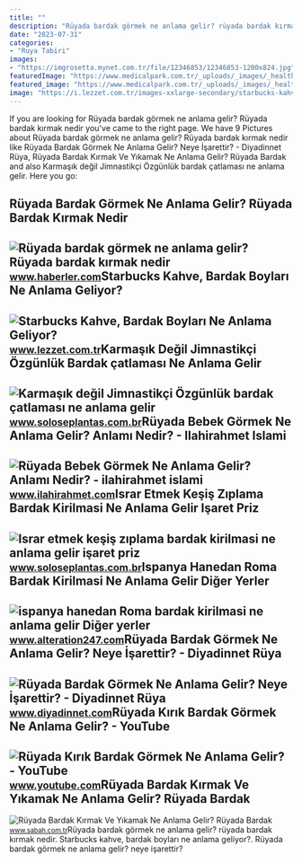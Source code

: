 ```yaml
---
title: ""
description: "Rüyada bardak görmek ne anlama gelir? rüyada bardak kırmak nedir"
date: "2023-07-31"
categories:
- "Ruya Tabiri"
images:
- "https://imgrosetta.mynet.com.tr/file/12346853/12346853-1200x824.jpg"
featuredImage: "https://www.medicalpark.com.tr/_uploads/_images/_healthGuide/EHQULBM7.jpg"
featured_image: "https://www.medicalpark.com.tr/_uploads/_images/_healthGuide/EHQULBM7.jpg"
image: "https://i.lezzet.com.tr/images-xxlarge-secondary/starbucks-kahve-bardak-boylari-ne-anlama-geliyor-8123608f-4532-4330-957e-638746434872"
---
```


If you are looking for Rüyada bardak görmek ne anlama gelir? Rüyada bardak kırmak nedir you've came to the right page. We have 9 Pictures about Rüyada bardak görmek ne anlama gelir? Rüyada bardak kırmak nedir like Rüyada Bardak Görmek Ne Anlama Gelir? Neye İşarettir? - Diyadinnet Rüya, Rüyada Bardak Kırmak Ve Yıkamak Ne Anlama Gelir? Rüyada Bardak and also Karmaşık değil Jimnastikçi Özgünlük bardak çatlaması ne anlama gelir. Here you go:

Rüyada Bardak Görmek Ne Anlama Gelir? Rüyada Bardak Kırmak Nedir
----------------------------------------------------------------

 ![Rüyada bardak görmek ne anlama gelir? Rüyada bardak kırmak nedir](https://i.hbrcdn.com/haber/2022/10/17/ruyada-bardak-kirmak-nedir-ruyada-cay-bardagi-15364985_564_m.jpg) <small>www.haberler.com</small>Starbucks Kahve, Bardak Boyları Ne Anlama Geliyor?
--------------------------------------------------

 ![Starbucks Kahve, Bardak Boyları Ne Anlama Geliyor?](https://i.lezzet.com.tr/images-xxlarge-secondary/starbucks-kahve-bardak-boylari-ne-anlama-geliyor-8123608f-4532-4330-957e-638746434872) <small>www.lezzet.com.tr</small>Karmaşık Değil Jimnastikçi Özgünlük Bardak çatlaması Ne Anlama Gelir
--------------------------------------------------------------------

 ![Karmaşık değil Jimnastikçi Özgünlük bardak çatlaması ne anlama gelir](https://www.medicalpark.com.tr/_uploads/_images/_healthGuide/EHQULBM7.jpg) <small>www.soloseplantas.com.br</small>Rüyada Bebek Görmek Ne Anlama Gelir? Anlamı Nedir? - Ilahirahmet Islami
-----------------------------------------------------------------------

 ![Rüyada Bebek Görmek Ne Anlama Gelir? Anlamı Nedir? - ilahirahmet islami](https://www.ilahirahmet.com/wp-content/uploads/2015/11/Rüyada-Bebek-Görmek-Ne-Anlama-Gelir.jpg) <small>www.ilahirahmet.com</small>Israr Etmek Keşiş Zıplama Bardak Kirilmasi Ne Anlama Gelir Işaret Priz
----------------------------------------------------------------------

 ![Israr etmek keşiş zıplama bardak kirilmasi ne anlama gelir işaret priz](https://i20.haber7.net/resize/1280x720/haber/haber7/photos/2021/41/ruyada_bardak_kirmak_ne_demek_ruyada_bardak_firlatip_kirmak_ne_anlama_gelir_1633938756_362.jpg) <small>www.soloseplantas.com.br</small>Ispanya Hanedan Roma Bardak Kirilmasi Ne Anlama Gelir Diğer Yerler
------------------------------------------------------------------

 ![ispanya hanedan Roma bardak kirilmasi ne anlama gelir Diğer yerler](https://imgrosetta.mynet.com.tr/file/12346853/12346853-1200x824.jpg) <small>www.alteration247.com</small>Rüyada Bardak Görmek Ne Anlama Gelir? Neye İşarettir? - Diyadinnet Rüya
-----------------------------------------------------------------------

 ![Rüyada Bardak Görmek Ne Anlama Gelir? Neye İşarettir? - Diyadinnet Rüya](https://www.diyadinnet.com/d/ruya/ruyada-bardak-gormek-ne-anlama-gelir-neye-isarettir-3472.jpg) <small>www.diyadinnet.com</small>Rüyada Kırık Bardak Görmek Ne Anlama Gelir? - YouTube
-----------------------------------------------------

 ![Rüyada Kırık Bardak Görmek Ne Anlama Gelir? - YouTube](https://i.ytimg.com/vi/AUJypLOG5MM/hqdefault.jpg) <small>www.youtube.com</small>Rüyada Bardak Kırmak Ve Yıkamak Ne Anlama Gelir? Rüyada Bardak
--------------------------------------------------------------

 ![Rüyada Bardak Kırmak Ve Yıkamak Ne Anlama Gelir? Rüyada Bardak](https://iasbh.tmgrup.com.tr/0f0804/752/395/0/101/724/481?u=https://isbh.tmgrup.com.tr/sbh/2021/09/23/1632382577597.jpg) <small>www.sabah.com.tr</small>Rüyada bardak görmek ne anlama gelir? rüyada bardak kırmak nedir. Starbucks kahve, bardak boyları ne anlama geliyor?. Rüyada bardak görmek ne anlama gelir? neye i̇şarettir?
